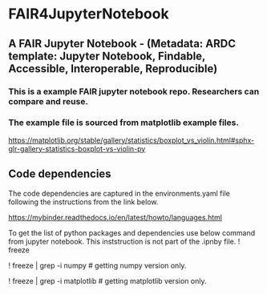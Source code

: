 # FAIR4JupyterNotebook

## A FAIR Jupyter Notebook - (Metadata: ARDC template: Jupyter Notebook, Findable, Accessible, Interoperable, Reproducible) 

### This is a example FAIR jupyter notebook repo. Researchers can compare and reuse. 


### The example file is sourced from matplotlib example files. 

https://matplotlib.org/stable/gallery/statistics/boxplot_vs_violin.html#sphx-glr-gallery-statistics-boxplot-vs-violin-py

## Code dependencies 

The code dependencies are captured in the environments.yaml file following the instructions from the link below.

https://mybinder.readthedocs.io/en/latest/howto/languages.html

To get the list of python packages and dependencies use below command from jupyter notebook. This inststruction is not part of the .ipnby file. 
! freeze

! freeze | grep -i numpy # getting numpy version only.

! freeze | grep -i matplotlib # getting matplotlib version only. 



